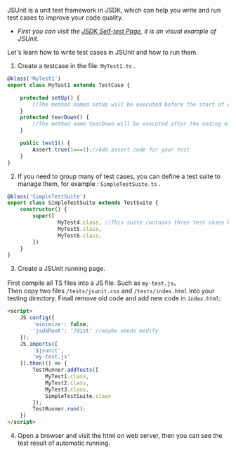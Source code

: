 JSUnit is a unit test framework in JSDK, which can help you write and run test cases to improve your code quality.
* *First you can visit the [JSDK Self-test Page](http://localhost/jsdk/tests/), it is an visual example of JSUnit.*

Let's learn how to write test cases in JSUnit and how to run them.<br>
1. Create a testcase in the file: <code>MyTest1.ts</code> .

```typescript
@klass('MyTest1')
export class MyTest1 extends TestCase {

    protected setUp() {
        //The method named setUp will be executed before the start of each test method
    }
    protected tearDown() {
        //The method name tearDown will be executed after the ending of each test method
    }

    public test1() {
        Assert.true(1===1);//Add assert code for your test
    }
}
```

2. If you need to group many of test cases, you can define a test suite to manage them, for example : <code>SimpleTestSuite.ts</code> .

```typescript
@klass('SimpleTestSuite')
export class SimpleTestSuite extends TestSuite {
    constructor() {
        super([
                MyTest4.class, //This suite contains three test cases by default
                MyTest5.class,
                MyTest6.class,
        ])
    }
}
```

3. Create a JSUnit running page.

First compile all TS files into a JS file. Such as <code>my-test.js</code>。<br>
Then copy two files <code>/tests/jsunit.css</code> and <code>/tests/index.html</code> into your testing directory.
Finall remove old code and add new code in <code>index.html</code>: 
```html
<script>
    JS.config({
        'minimize': false,  
        'jsdkRoot': '/dist' //maybe needs modify
    });
    JS.imports([
        '$jsunit',
        'my-test.js' 
    ]).then(() => {
        TestRunner.addTests([
            MyTest1.class,
            MyTest2.class,
            MyTest3.class,
            SimpleTestSuite.class
        ]);
        TestRunner.run();
    })
</script>
```

4. Open a browser and visit the html on web server, then you can see the test result of automatic running.